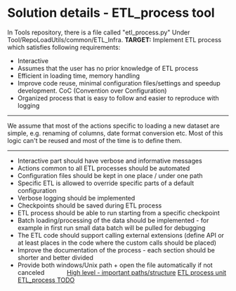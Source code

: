 # Solution details - ETL_process tool
In Tools repository, there is a file called "etl_process.py" Under Tool/RepoLoadUtils/common/ETL_Infra.
****TARGET:****
Implement ETL process which satisfies following requirements:

- Interactive
- Assumes that the user has no prior knowledge of ETL process
- Efficient in loading time, memory handling
- Improve code reuse, minimal configuration files/settings and speedup development. CoC (Convention over Configuration)
- Organized process that is easy to follow and easier to reproduce with logging
****
We assume that most of the actions specific to loading a new dataset are simple,
e.g. renaming of columns, date format conversion etc. Most of this logic can't be reused and most of the time is to define them.
****

- Interactive part should have verbose and informative messages
- Actions common to all ETL processes should be automated
- Configuration files should be kept in one place / under one path
- Specific ETL is allowed to override specific parts of a default configuration
- Verbose logging should be implemented
- Checkpoints should be saved during ETL process
- ETL process should be able to run starting from a specific checkpoint
- Batch loading/processing of the data should be implemented - for example in first run small data batch will be pulled for debugging
- The ETL code should support calling external extensions (define API or at least places in the code where the custom calls should be placed)
- Improve the documentation of the process - each section should be shorter and better divided
- Provide both windows/Unix path + open the file automatically if not canceled            
[High level - important paths/structure](High%20level%20-%20important%20paths)
[ETL process unit](Howto%20guide%20to%20some%20ETL%20elements/ETL%20process%20unit)
[ETL_process TODO](ETL_process%20TODO.md)
 
